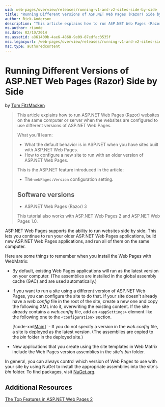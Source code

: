 ```yaml
---
uid: web-pages/overview/releases/running-v1-and-v2-sites-side-by-side
title: "Running Different Versions of ASP.NET Web Pages (Razor) Side by Side | Microsoft Docs"
author: Rick-Anderson
description: "This article explains how to run ASP.NET Web Pages (Razor) websites on the same computer or server when the websites are configured to use different versions..."
ms.author: riande
ms.date: 02/10/2014
ms.assetid: a861409b-4ae6-4868-9e09-87edfac3535f
msc.legacyurl: /web-pages/overview/releases/running-v1-and-v2-sites-side-by-side
msc.type: authoredcontent
---
```

# Running Different Versions of ASP.NET Web Pages (Razor) Side by Side

by [Tom FitzMacken](https://github.com/tfitzmac)

> This article explains how to run ASP.NET Web Pages (Razor) websites on the same computer or server when the websites are configured to use different versions of ASP.NET Web Pages.
> 
> What you'll learn:
> 
> - What the default behavior is in ASP.NET when you have sites built with ASP.NET Web Pages.
> - How to configure a new site to run with an older version of ASP.NET Web Pages.
>   
> 
> This is the ASP.NET feature introduced in the article:
> 
> - The `webPages:Version` configuration setting.
>   
> 
> ## Software versions
> 
> 
> - ASP.NET Web Pages (Razor) 3
>   
> 
> This tutorial also works with ASP.NET Web Pages 2 and ASP.NET Web Pages 1.0.


ASP.NET Web Pages supports the ability to run websites side by side. This lets you continue to run your older ASP.NET Web Pages applications, build new ASP.NET Web Pages applications, and run all of them on the same computer.

Here are some things to remember when you install the Web Pages with WebMatrix:

- By default, existing Web Pages applications will run as the latest version on your computer. (The assemblies are installed in the global assembly cache (GAC) and are used automatically.)
- If you want to run a site using a different version of ASP.NET Web Pages, you can configure the site to do that. If your site doesn't already have a *web.config* file in the root of the site, create a new one and copy the following XML into it, overwriting the existing content. If the site already contains a *web.config* file, add an `<appSettings>` element like the following one to the `<configuration>` section.

    [!code-xml[Main](running-v1-and-v2-sites-side-by-side/samples/sample1.xml)]
  `- If you do not specify a version in the *web.config* file, a site is deployed as the latest version. (The assemblies are copied to the *bin* folder in the deployed site.)
- New applications that you create using the site templates in Web Matrix include the Web Pages version assemblies in the site's *bin* folder.

In general, you can always control which version of Web Pages to use with your site by using NuGet to install the appropriate assemblies into the site's *bin* folder. To find packages, visit [NuGet.org](http://NuGet.org).

## Additional Resources

[The Top Features in ASP.NET Web Pages 2](top-features-in-web-pages-2.md)
